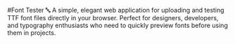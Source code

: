 #Font Tester 🔤
A simple, elegant web application for uploading and testing TTF font files directly in your browser. Perfect for designers, developers, and typography enthusiasts who need to quickly preview fonts before using them in projects.
